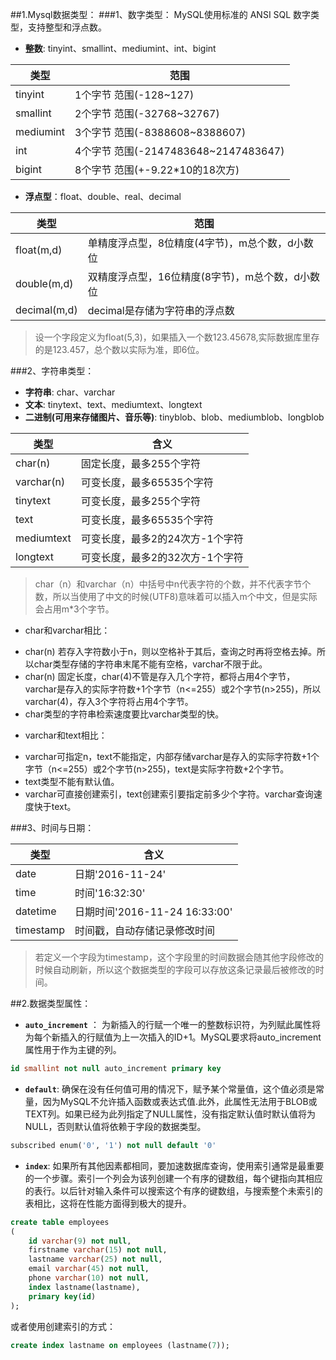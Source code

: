 ##1.Mysql数据类型：
###1、数字类型：
MySQL使用标准的 ANSI SQL 数字类型，支持整型和浮点数。

* __整数__: tinyint、smallint、mediumint、int、bigint

| 类型 | 范围 |
|------| -----|
| tinyint |  1个字节 范围(-128~127) |
| smallint | 2个字节 范围(-32768~32767) |
| mediumint | 3个字节 范围(-8388608~8388607)|
| int | 4个字节 范围(-2147483648~2147483647) |
| bigint | 8个字节 范围(+-9.22*10的18次方)  |

* __浮点型__：float、double、real、decimal

| 类型 | 范围 |
|------|-----|
| float(m,d) | 单精度浮点型，8位精度(4字节)，m总个数，d小数位 |
| double(m,d) | 双精度浮点型，16位精度(8字节)，m总个数，d小数位 |
| decimal(m,d) | decimal是存储为字符串的浮点数 |

> 设一个字段定义为float(5,3)，如果插入一个数123.45678,实际数据库里存的是123.457，总个数以实际为准，即6位。

###2、字符串类型：
* __字符串__: char、varchar
* __文本__: tinytext、text、mediumtext、longtext
* __二进制(可用来存储图片、音乐等)__: tinyblob、blob、mediumblob、longblob

| 类型 | 含义 |
|------|------|
| char(n) | 固定长度，最多255个字符 |
| varchar(n) | 可变长度，最多65535个字符 |
| tinytext | 可变长度，最多255个字符 |
| text | 可变长度，最多65535个字符 |
| mediumtext | 可变长度，最多2的24次方-1个字符 |
| longtext | 可变长度，最多2的32次方-1个字符 |

> char（n）和varchar（n）中括号中n代表字符的个数，并不代表字节个数，所以当使用了中文的时候(UTF8)意味着可以插入m个中文，但是实际会占用m*3个字节。

* char和varchar相比：
 + char(n) 若存入字符数小于n，则以空格补于其后，查询之时再将空格去掉。所以char类型存储的字符串末尾不能有空格，varchar不限于此。
 + char(n) 固定长度，char(4)不管是存入几个字符，都将占用4个字节，varchar是存入的实际字符数+1个字节（n<=255）或2个字节(n>255)，所以varchar(4)，存入3个字符将占用4个字节。
 + char类型的字符串检索速度要比varchar类型的快。
 
* varchar和text相比：
 + varchar可指定n，text不能指定，内部存储varchar是存入的实际字符数+1个字节（n<=255）或2个字节(n>255)，text是实际字符数+2个字节。
 + text类型不能有默认值。
 + varchar可直接创建索引，text创建索引要指定前多少个字符。varchar查询速度快于text。

###3、时间与日期：

| 类型 | 含义 |
|------|------|
| date | 日期'2016-11-24' |
| time | 时间'16:32:30'   |
| datetime | 日期时间'2016-11-24 16:33:00' |
| timestamp | 时间戳，自动存储记录修改时间 |

> 若定义一个字段为timestamp，这个字段里的时间数据会随其他字段修改的时候自动刷新，所以这个数据类型的字段可以存放这条记录最后被修改的时间。


##2.数据类型属性：
* **`auto_increment`** ：
 为新插入的行赋一个唯一的整数标识符，为列赋此属性将为每个新插入的行赋值为上一次插入的ID+1。MySQL要求将auto_increment属性用于作为主键的列。
 ```sql
 id smallint not null auto_increment primary key
 ```
 
* **`default`**:
 确保在没有任何值可用的情况下，赋予某个常量值，这个值必须是常量，因为MySQL不允许插入函数或表达式值.此外，此属性无法用于BLOB或TEXT列。如果已经为此列指定了NULL属性，没有指定默认值时默认值将为NULL，否则默认值将依赖于字段的数据类型。
 ```sql
 subscribed enum('0', '1') not null default '0'
 ```
* __`index`__:
 如果所有其他因素都相同，要加速数据库查询，使用索引通常是最重要的一个步骤。索引一个列会为该列创建一个有序的键数组，每个键指向其相应的表行。以后针对输入条件可以搜索这个有序的键数组，与搜索整个未索引的表相比，这将在性能方面得到极大的提升。
 ```sql
 create table employees
 (
     id varchar(9) not null,
     firstname varchar(15) not null,
     lastname varchar(25) not null,
     email varchar(45) not null,
     phone varchar(10) not null,
     index lastname(lastname),
     primary key(id)
 );
 ```
 或者使用创建索引的方式：
 ```sql
 create index lastname on employees (lastname(7));
 ```
